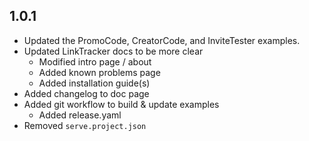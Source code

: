 ## 1.0.1
- Updated the PromoCode, CreatorCode, and InviteTester examples.
- Updated LinkTracker docs to be more clear
  - Modified intro page / about
  - Added known problems page
  - Added installation guide(s)
- Added changelog to doc page
- Added git workflow to build & update examples
  - Added release.yaml
- Removed `serve.project.json`